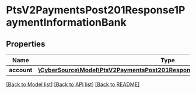 # PtsV2PaymentsPost201Response1PaymentInformationBank

## Properties
Name | Type | Description | Notes
------------ | ------------- | ------------- | -------------
**account** | [**\CyberSource\Model\PtsV2PaymentsPost201Response1PaymentInformationBankAccount**](PtsV2PaymentsPost201Response1PaymentInformationBankAccount.md) |  | [optional] 

[[Back to Model list]](../README.md#documentation-for-models) [[Back to API list]](../README.md#documentation-for-api-endpoints) [[Back to README]](../README.md)


